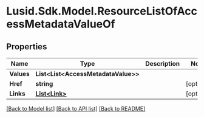 
# Lusid.Sdk.Model.ResourceListOfAccessMetadataValueOf

## Properties

Name | Type | Description | Notes
------------ | ------------- | ------------- | -------------
**Values** | **List&lt;List&lt;AccessMetadataValue&gt;&gt;** |  | 
**Href** | **string** |  | [optional] 
**Links** | [**List&lt;Link&gt;**](Link.md) |  | [optional] 

[[Back to Model list]](../README.md#documentation-for-models)
[[Back to API list]](../README.md#documentation-for-api-endpoints)
[[Back to README]](../README.md)

